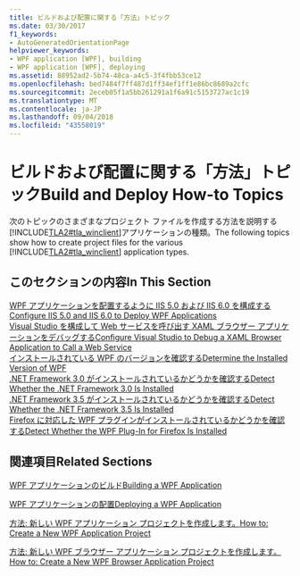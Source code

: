 ```yaml
---
title: ビルドおよび配置に関する「方法」トピック
ms.date: 03/30/2017
f1_keywords:
- AutoGeneratedOrientationPage
helpviewer_keywords:
- WPF application [WPF], building
- WPF application [WPF], deploying
ms.assetid: 88952ad2-5b74-48ca-a4c5-3f4fbb53ce12
ms.openlocfilehash: bed7484f7ff487d1ff34ef1ff1e86bc8689a2cfc
ms.sourcegitcommit: 2eceb05f1a5bb261291a1f6a91c5153727ac1c19
ms.translationtype: MT
ms.contentlocale: ja-JP
ms.lasthandoff: 09/04/2018
ms.locfileid: "43558019"
---
```

# <a name="build-and-deploy-how-to-topics"></a><span data-ttu-id="957b6-102">ビルドおよび配置に関する「方法」トピック</span><span class="sxs-lookup"><span data-stu-id="957b6-102">Build and Deploy How-to Topics</span></span>
<span data-ttu-id="957b6-103">次のトピックのさまざまなプロジェクト ファイルを作成する方法を説明する[!INCLUDE[TLA2#tla_winclient](../../../../includes/tla2sharptla-winclient-md.md)]アプリケーションの種類。</span><span class="sxs-lookup"><span data-stu-id="957b6-103">The following topics show how to create project files for the various [!INCLUDE[TLA2#tla_winclient](../../../../includes/tla2sharptla-winclient-md.md)] application types.</span></span>  
  
## <a name="in-this-section"></a><span data-ttu-id="957b6-104">このセクションの内容</span><span class="sxs-lookup"><span data-stu-id="957b6-104">In This Section</span></span>  
 [<span data-ttu-id="957b6-105">WPF アプリケーションを配置するように IIS 5.0 および IIS 6.0 を構成する</span><span class="sxs-lookup"><span data-stu-id="957b6-105">Configure IIS 5.0 and IIS 6.0 to Deploy WPF Applications</span></span>](../../../../docs/framework/wpf/app-development/how-to-configure-iis-5-0-and-iis-6-0-to-deploy-wpf-applications.md)  
 [<span data-ttu-id="957b6-106">Visual Studio を構成して Web サービスを呼び出す XAML ブラウザー アプリケーションをデバッグする</span><span class="sxs-lookup"><span data-stu-id="957b6-106">Configure Visual Studio to Debug a XAML Browser Application to Call a Web Service</span></span>](../../../../docs/framework/wpf/app-development/configure-vs-to-debug-a-xaml-browser-to-call-a-web-service.md)  
 [<span data-ttu-id="957b6-107">インストールされている WPF のバージョンを確認する</span><span class="sxs-lookup"><span data-stu-id="957b6-107">Determine the Installed Version of WPF</span></span>](../../../../docs/framework/wpf/app-development/how-to-determine-the-installed-version-of-wpf.md)  
 [<span data-ttu-id="957b6-108">.NET Framework 3.0 がインストールされているかどうかを確認する</span><span class="sxs-lookup"><span data-stu-id="957b6-108">Detect Whether the .NET Framework 3.0 Is Installed</span></span>](../../../../docs/framework/wpf/app-development/how-to-detect-whether-the-net-framework-3-0-is-installed.md)  
 [<span data-ttu-id="957b6-109">.NET Framework 3.5 がインストールされているかどうかを確認する</span><span class="sxs-lookup"><span data-stu-id="957b6-109">Detect Whether the .NET Framework 3.5 Is Installed</span></span>](../../../../docs/framework/wpf/app-development/how-to-detect-whether-the-net-framework-3-5-is-installed.md)  
 [<span data-ttu-id="957b6-110">Firefox に対応した WPF プラグインがインストールされているかどうかを確認する</span><span class="sxs-lookup"><span data-stu-id="957b6-110">Detect Whether the WPF Plug-In for Firefox Is Installed</span></span>](../../../../docs/framework/wpf/app-development/how-to-detect-whether-the-wpf-plug-in-for-firefox-is-installed.md)  
  
## <a name="related-sections"></a><span data-ttu-id="957b6-111">関連項目</span><span class="sxs-lookup"><span data-stu-id="957b6-111">Related Sections</span></span>  
 [<span data-ttu-id="957b6-112">WPF アプリケーションのビルド</span><span class="sxs-lookup"><span data-stu-id="957b6-112">Building a WPF Application</span></span>](../../../../docs/framework/wpf/app-development/building-a-wpf-application-wpf.md)  
  
 [<span data-ttu-id="957b6-113">WPF アプリケーションの配置</span><span class="sxs-lookup"><span data-stu-id="957b6-113">Deploying a WPF Application</span></span>](../../../../docs/framework/wpf/app-development/deploying-a-wpf-application-wpf.md)  
  
 [<span data-ttu-id="957b6-114">方法: 新しい WPF アプリケーション プロジェクトを作成します。</span><span class="sxs-lookup"><span data-stu-id="957b6-114">How to: Create a New WPF Application Project</span></span>](https://msdn.microsoft.com/library/1f6aea7a-33e1-4d3f-8555-1daa42e95d82)  
  
 [<span data-ttu-id="957b6-115">方法: 新しい WPF ブラウザー アプリケーション プロジェクトを作成します。</span><span class="sxs-lookup"><span data-stu-id="957b6-115">How to: Create a New WPF Browser Application Project</span></span>](https://msdn.microsoft.com/library/72ef4d90-e163-42a1-8df0-ea7ccfd1901f)
